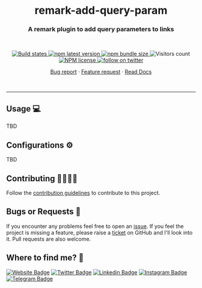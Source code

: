 <h1 align="center" style="border-bottom: none;">remark-add-query-param</h1>
<h3 align="center">A remark plugin to add query parameters to links</h3>
<br />
<p align="center">
  <a href="https://github.com/AkashRajpurohit/remark-add-query-param/actions/workflows/release.yml">
    <img alt="Build states" src="https://github.com/AkashRajpurohit/remark-add-query-param/actions/workflows/release.yml/badge.svg?branch=main">
  </a>
  <a href="https://www.npmjs.com/package/@akashrajpurohit/remark-add-query-param">
    <img alt="npm latest version" src="https://img.shields.io/npm/v/@akashrajpurohit/remark-add-query-param/latest.svg">
  </a>
  <a href="https://www.npmjs.com/package/@akashrajpurohit/remark-add-query-param">
    <img alt="npm bundle size" src="https://img.shields.io/bundlephobia/min/@akashrajpurohit/remark-add-query-param">
  </a>
  <img alt="Visitors count" src="https://visitor-badge.laobi.icu/badge?page_id=@akashrajpurohit~remark-add-query-param.visitor-badge&style=flat-square&color=0088cc">
  <a href="https://www.npmjs.com/package/@akashrajpurohit/remark-add-query-param">
    <img alt="NPM license" src="https://img.shields.io/npm/l/@akashrajpurohit/remark-add-query-param">
  </a>
  <a href="https://twitter.com/akashwhocodes">
    <img alt="follow on twitter" src="https://img.shields.io/twitter/follow/akashwhocodes.svg?style=social&label=@akashwhocodes">
  </a>

  <p align="center">
    <a href="https://github.com/AkashRajpurohit/remark-add-query-param/issues/new?template=bug_report.yml">Bug report</a>
    ·
    <a href="https://github.com/AkashRajpurohit/remark-add-query-param/issues/new?template=feature_request.yml">Feature request</a>
    ·
    <a href="https://akashrajpurohit.github.io/remark-add-query-param">Read Docs</a>
  </p>
</p>
<br />
<hr />

## Usage 💻

TBD

## Configurations ⚙️

TBD

## Contributing 🫱🏻‍🫲🏼

Follow the [contribution guidelines](./CONTRIBUTING.md) to contribute to this project.

## Bugs or Requests 🐛

If you encounter any problems feel free to open an [issue](https://github.com/AkashRajpurohit/remark-add-query-param/issues/new?template=bug_report.yml). If you feel the project is missing a feature, please raise a [ticket](https://github.com/AkashRajpurohit/remark-add-query-param/issues/new?template=feature_request.yml) on GitHub and I'll look into it. Pull requests are also welcome.

## Where to find me? 👀

[![Website Badge](https://img.shields.io/badge/-akashrajpurohit.com-3b5998?logo=google-chrome&logoColor=white)](https://akashrajpurohit.com/)
[![Twitter Badge](https://img.shields.io/badge/-@akashwhocodes-00acee?logo=Twitter&logoColor=white)](https://twitter.com/AkashWhoCodes)
[![Linkedin Badge](https://img.shields.io/badge/-@AkashRajpurohit-0e76a8?logo=Linkedin&logoColor=white)](https://linkedin.com/in/AkashRajpurohit)
[![Instagram Badge](https://img.shields.io/badge/-@akashwho.codes-e4405f?logo=Instagram&logoColor=white)](https://instagram.com/akashwho.codes/)
[![Telegram Badge](https://img.shields.io/badge/-@AkashRajpurohit-0088cc?logo=Telegram&logoColor=white)](https://t.me/AkashRajpurohit)
